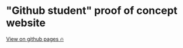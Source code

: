 # "Github student" proof of concept website
[View on github pages 🔥](https://jakobfrederikson.github.io/code-mirror-test/)